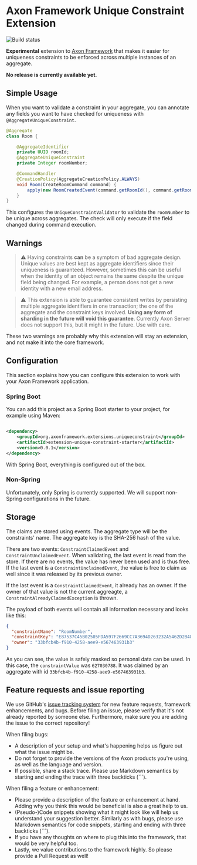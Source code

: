 # Axon Framework Unique Constraint Extension
![Build status](https://img.shields.io/github/checks-status/AxonFramework/extension-unique-constraint/main)

**Experimental** extension to [Axon Framework](https://axoniq.io) that makes it easier for uniqueness
constraints to be enforced across multiple instances of an aggregate.

**No release is currently available yet.**

## Simple Usage

When you want to validate a constraint in your aggregate, you can
annotate any fields you want to have checked for uniqueness with `@AggregateUniqueConstraint`.

```java
@Aggregate
class Room {

    @AggregateIdentifier
    private UUID roomId;
    @AggregateUniqueConstraint
    private Integer roomNumber;

    @CommandHandler
    @CreationPolicy(AggregateCreationPolicy.ALWAYS)
    void Room(CreateRoomCommand command) {
        apply(new RoomCreatedEvent(command.getRoomId(), command.getRoomNumber(), command.getRoomDescription()));
    }
}
```

This configures the `UniqueConstraintValidator` to validate the `roomNumber` to be unique across aggregates.
The check will only execute if the field changed during command execution.

## Warnings
> :warning: Having constraints **can** be a symptom of bad aggregate design.
Unique values are best kept as aggregate identifiers since their uniqueness is guaranteed.
However, sometimes this can be useful when the identity of an object remains the same despite the unique field being changed.
For example, a person does not get a new identity with a new email address.

> :warning: This extension is able to guarantee consistent writes by persisting
multiple aggregate identifiers in one transaction; the one of the aggregate and the constraint keys involved.
**Using any form of sharding in the future will void this guarantee**. 
Currently Axon Server does not support this, but it might in the future. Use with care.

These two warnings are probably why this extension will stay an extension,
and not make it into the core framework. 

## Configuration

This section explains how you can configure this extension to work with your Axon Framework application.

### Spring Boot

You can add this project as a Spring Boot starter to your project, for example using Maven:

```xml

<dependency>
    <groupId>org.axonframework.extensions.uniqueconstraint</groupId>
    <artifactId>extension-unique-constraint-starter</artifactId>
    <version>0.0.1</version>
</dependency>
```

With Spring Boot, everything is configured out of the box.

### Non-Spring
Unfortunately, only Spring is currently supported. We will support non-Spring configurations in the future.

## Storage

The claims are stored using events.
The aggregate type will be the constraints' name.
The aggregate key is the SHA-256 hash of the value.

There are two events: `ConstraintClaimedEvent` and `ConstraintUnclaimedEvent`. When validating, the last event is read
from the store.
If there are no events, the value has never been used and is thus free. If the last event is
a `ConstraintUnclaimedEvent`, the value is free to claim as well since it was released by its previous owner.

If the last event is a `ConstraintClaimedEvent`, it already has an owner. If the owner of that value is not the current
aggreagte, a `ConstraintAlreadyClaimedException` is thrown.

The payload of both events will contain all information necessary and looks like this:

```json lines
{
  "constraintName": "RoomNumber",
  "constraintKey": "E87537C45B02505FDA597F2669CC7A3694D263232A5462D2B48255385004B55C",
  "owner": "33bfcb4b-f910-4258-aee9-e567463931b3"
}
```

As you can see, the value is safely masked so personal data can be used. In this case, the `constraintValue` was `627030788`. It was claimed
by an aggregate with id `33bfcb4b-f910-4258-aee9-e567463931b3`.


## Feature requests and issue reporting

We use GitHub's [issue tracking system](https://github.com/AxonFramework/extension-unique-constraint/issues) for new feature requests, framework enhancements, and bugs.
Before filing an issue, please verify that it's not already reported by someone else.
Furthermore, make sure you are adding the issue to the correct repository!

When filing bugs:
* A description of your setup and what's happening helps us figure out what the issue might be.
* Do not forget to provide the versions of the Axon products you're using, as well as the language and version.
* If possible, share a stack trace.
  Please use Markdown semantics by starting and ending the trace with three backticks (```).

When filing a feature or enhancement:
* Please provide a description of the feature or enhancement at hand.
  Adding why you think this would be beneficial is also a great help to us.
* (Pseudo-)Code snippets showing what it might look like will help us understand your suggestion better.
  Similarly as with bugs, please use Markdown semantics for code snippets, starting and ending with three backticks (```).
* If you have any thoughts on where to plug this into the framework, that would be very helpful too.
* Lastly, we value contributions to the framework highly.
  So please provide a Pull Request as well!
